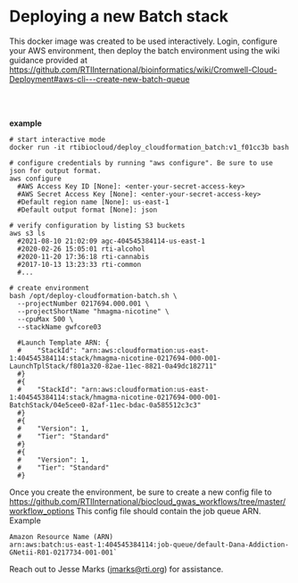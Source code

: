 # Deploying a new Batch stack
This docker image was created to be used interactively. Login, configure your AWS environment, then deploy the batch environment using the wiki guidance provided at
 https://github.com/RTIInternational/bioinformatics/wiki/Cromwell-Cloud-Deployment#aws-cli---create-new-batch-queue

<br><br>

**example**
```
# start interactive mode
docker run -it rtibiocloud/deploy_cloudformation_batch:v1_f01cc3b bash

# configure credentials by running "aws configure". Be sure to use json for output format.
aws configure
  #AWS Access Key ID [None]: <enter-your-secret-access-key>
  #AWS Secret Access Key [None]: <enter-your-secret-access-key>
  #Default region name [None]: us-east-1
  #Default output format [None]: json
  
# verify configuration by listing S3 buckets  
aws s3 ls
  #2021-08-10 21:02:09 agc-404545384114-us-east-1
  #2020-02-26 15:05:01 rti-alcohol
  #2020-11-20 17:36:18 rti-cannabis
  #2017-10-13 13:23:33 rti-common
  #...
  
# create environment
bash /opt/deploy-cloudformation-batch.sh \
  --projectNumber 0217694.000.001 \
  --projectShortName "hmagma-nicotine" \
  --cpuMax 500 \
  --stackName gwfcore03
  
  #Launch Template ARN: {
  #    "StackId": "arn:aws:cloudformation:us-east-1:404545384114:stack/hmagma-nicotine-0217694-000-001-LaunchTplStack/f801a320-82ae-11ec-8821-0a49dc182711"
  #}
  #{
  #    "StackId": "arn:aws:cloudformation:us-east-1:404545384114:stack/hmagma-nicotine-0217694-000-001-BatchStack/04e5cee0-82af-11ec-bdac-0a585512c3c3"
  #}
  #{
  #    "Version": 1,
  #    "Tier": "Standard"
  #}
  #{
  #    "Version": 1,
  #    "Tier": "Standard"
  #}
  ```

Once you create the environment, be sure to create a new config file to https://github.com/RTIInternational/biocloud_gwas_workflows/tree/master/workflow_options
This config file should contain the job queue ARN. Example 

```
Amazon Resource Name (ARN)
arn:aws:batch:us-east-1:404545384114:job-queue/default-Dana-Addiction-GNetii-R01-0217734-001-001`
```

Reach out to Jesse Marks (jmarks@rti.org) for assistance.
